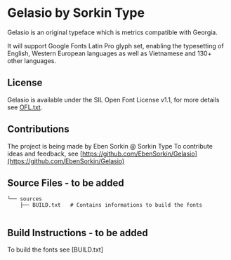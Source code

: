 Gelasio by Sorkin Type
===========================

Gelasio is an original typeface which is metrics compatible with Georgia.

It will support Google Fonts Latin Pro glyph set, enabling the typesetting of English, Western European languages as well as Vietnamese and 130+ other languages.

License
-------

Gelasio is available under the SIL Open Font License v1.1, for more details see [OFL.txt](OFL.txt).

Contributions
-------------

The project is being made by Eben Sorkin @ Sorkin Type
To contribute ideas and feedback, see [https://github.com/EbenSorkin/Gelasio](https://github.com/EbenSorkin/Gelasio)


Source Files - to be added
------------

```
└── sources
    ├── BUILD.txt	# Contains informations to build the fonts


```

Build Instructions - to be added
------------------

To build the fonts see [BUILD.txt]
